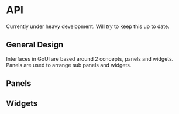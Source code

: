 # API

Currently under heavy development. Will *try* to keep this up to date.


## General Design

Interfaces in GoUI are based around 2 concepts, panels and widgets. Panels are used to arrange sub panels and widgets. 

## Panels


## Widgets



